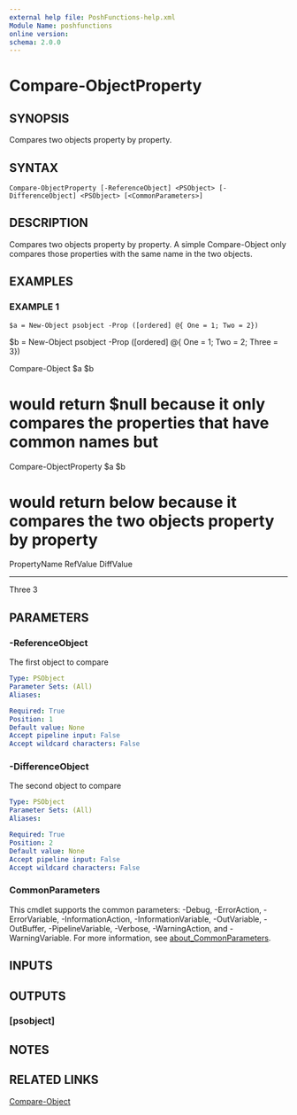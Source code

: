 ```yaml
---
external help file: PoshFunctions-help.xml
Module Name: poshfunctions
online version:
schema: 2.0.0
---
```


# Compare-ObjectProperty

## SYNOPSIS
Compares two objects property by property.

## SYNTAX

```
Compare-ObjectProperty [-ReferenceObject] <PSObject> [-DifferenceObject] <PSObject> [<CommonParameters>]
```

## DESCRIPTION
Compares two objects property by property.
A simple Compare-Object only compares those properties with the same name in the two objects.

## EXAMPLES

### EXAMPLE 1
```
$a = New-Object psobject -Prop ([ordered] @{ One = 1; Two = 2})
```

$b = New-Object psobject -Prop (\[ordered\] @{ One = 1; Two = 2; Three = 3})

Compare-Object $a $b

# would return $null because it only compares the properties that have common names but

Compare-ObjectProperty $a $b

# would return below because it compares the two objects property by property

PropertyName RefValue DiffValue
------------ -------- ---------
Three                         3

## PARAMETERS

### -ReferenceObject
The first object to compare

```yaml
Type: PSObject
Parameter Sets: (All)
Aliases:

Required: True
Position: 1
Default value: None
Accept pipeline input: False
Accept wildcard characters: False
```

### -DifferenceObject
The second object to compare

```yaml
Type: PSObject
Parameter Sets: (All)
Aliases:

Required: True
Position: 2
Default value: None
Accept pipeline input: False
Accept wildcard characters: False
```

### CommonParameters
This cmdlet supports the common parameters: -Debug, -ErrorAction, -ErrorVariable, -InformationAction, -InformationVariable, -OutVariable, -OutBuffer, -PipelineVariable, -Verbose, -WarningAction, and -WarningVariable. For more information, see [about_CommonParameters](http://go.microsoft.com/fwlink/?LinkID=113216).

## INPUTS

## OUTPUTS

### [psobject]
## NOTES

## RELATED LINKS

[Compare-Object]()

